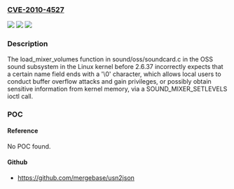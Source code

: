 ### [CVE-2010-4527](https://cve.mitre.org/cgi-bin/cvename.cgi?name=CVE-2010-4527)
![](https://img.shields.io/static/v1?label=Product&message=n%2Fa&color=blue)
![](https://img.shields.io/static/v1?label=Version&message=n%2Fa&color=blue)
![](https://img.shields.io/static/v1?label=Vulnerability&message=n%2Fa&color=brighgreen)

### Description

The load_mixer_volumes function in sound/oss/soundcard.c in the OSS sound subsystem in the Linux kernel before 2.6.37 incorrectly expects that a certain name field ends with a '\0' character, which allows local users to conduct buffer overflow attacks and gain privileges, or possibly obtain sensitive information from kernel memory, via a SOUND_MIXER_SETLEVELS ioctl call.

### POC

#### Reference
No POC found.

#### Github
- https://github.com/mergebase/usn2json

